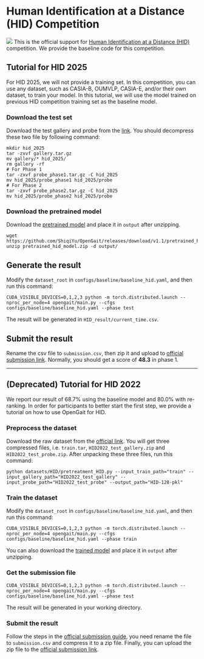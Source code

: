 # Human Identification at a Distance (HID) Competition
![](http://hid2022.iapr-tc4.org/wp-content/uploads/sites/7/2022/03/%E5%9B%BE%E7%89%871-2.png)
This is the official support for [Human Identification at a Distance (HID)](https://hid2025.iapr-tc4.org/) competition. We provide the baseline code for this competition.

## Tutorial for HID 2025
For HID 2025, we will not provide a training set.  In this competition, you can use any dataset, such as CASIA-B, OUMVLP, CASIA-E, and/or their own dataset, to train your model. In this tutorial, we will use the model trained on previous HID competition training set as the baseline model.

### Download the test set
Download the test gallery and probe from the [link](https://hid2025.iapr-tc4.org/#:~:text=Dataset%EF%BC%88New%20for%20HID%202025%EF%BC%89).
You should decompress these two file by following command:
```
mkdir hid_2025
tar -zxvf gallery.tar.gz
mv gallery/* hid_2025/
rm gallery -rf
# For Phase 1
tar -zxvf probe_phase1.tar.gz -C hid_2025
mv hid_2025/probe_phase1 hid_2025/probe
# For Phase 2
tar -zxvf probe_phase2.tar.gz -C hid_2025
mv hid_2025/probe_phase2 hid_2025/probe

```

### Download the pretrained model
Download the [pretrained model](https://github.com/ShiqiYu/OpenGait/releases/download/v1.1/pretrained_hid_model.zip) and place it in `output` after unzipping.
```
wget https://github.com/ShiqiYu/OpenGait/releases/download/v1.1/pretrained_hid_model.zip
unzip pretrained_hid_model.zip -d output/
```

## Generate the result
Modify the `dataset_root` in `configs/baseline/baseline_hid.yaml`, and then run this command:
```shell
CUDA_VISIBLE_DEVICES=0,1,2,3 python -m torch.distributed.launch --nproc_per_node=4 opengait/main.py --cfgs configs/baseline/baseline_hid.yaml --phase test
```
The result will be generated in `HID_result/current_time.csv`.

## Submit the result
Rename the csv file to `submission.csv`, then zip it and upload to [official submission link](https://codalab.lisn.upsaclay.fr/competitions/10568#participate).
Normally, you should get a score of **48.3** in phase 1.

---

## (Deprecated) Tutorial for HID 2022 
 We report our result of 68.7% using the baseline model and 80.0% with re-ranking. In order for participants to better start the first step, we provide a tutorial on how to use OpenGait for HID.

### Preprocess the dataset
Download the raw dataset from the [official link](http://hid2022.iapr-tc4.org/). You will get three compressed files, i.e. `train.tar`, `HID2022_test_gallery.zip` and `HID2022_test_probe.zip`.
After unpacking these three files, run this command:
```shell
python datasets/HID/pretreatment_HID.py --input_train_path="train" --input_gallery_path="HID2022_test_gallery" --input_probe_path="HID2022_test_probe" --output_path="HID-128-pkl" 
```

### Train the dataset
Modify the `dataset_root` in `configs/baseline/baseline_hid.yaml`, and then run this command:
```shell
CUDA_VISIBLE_DEVICES=0,1,2,3 python -m torch.distributed.launch --nproc_per_node=4 opengait/main.py --cfgs configs/baseline/baseline_hid.yaml --phase train
```
You can also download the [trained model](https://github.com/ShiqiYu/OpenGait/releases/download/v1.1/pretrained_hid_model.zip) and place it in `output` after unzipping.

### Get the submission file
```shell
CUDA_VISIBLE_DEVICES=0,1,2,3 python -m torch.distributed.launch --nproc_per_node=4 opengait/main.py --cfgs configs/baseline/baseline_hid.yaml --phase test
```
The result will be generated in your working directory.

### Submit the result
Follow the steps in the [official submission guide](https://codalab.lisn.upsaclay.fr/competitions/2542#participate), you need rename the file to `submission.csv` and compress it to a zip file. Finally, you can upload the zip file to the [official submission link](https://codalab.lisn.upsaclay.fr/competitions/2542#participate-submit_results).
